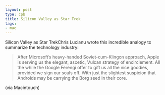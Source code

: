 ```yaml
---
layout: post
type: cpb
title: Silicon Valley as Star Trek
tags:
- mac
---
```

Silicon Valley as Star TrekChris Lucianu wrote this incredible analogy to summarize the technology industry:

> After Microsoft’s heavy-handed Soviet-cum-Klingon approach, Apple is serving us the elegant, ascetic, Vulcan strategy of encirclement. All the while the Google Ferengi offer to gift us all the nice goodies, provided we sign our souls off. With just the slightest suspicion that Androids may be carrying the Borg seed in their core.

(via Macintouch)
